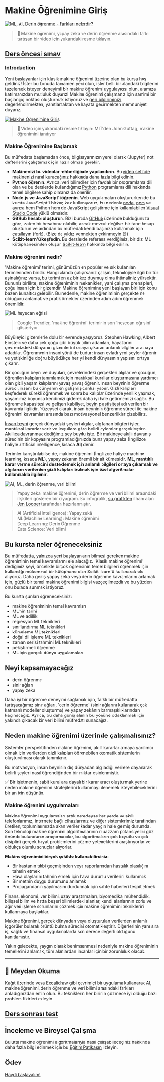 # Makine Öğrenimine Giriş

[![ML, AI, Derin öğrenme - Farkları nelerdir?](https://img.youtube.com/vi/lTd9RSxS9ZE/0.jpg)](https://youtu.be/lTd9RSxS9ZE "ML, AI, Derin öğrenme - Farkları nelerdir?")

> 🎥  Makine öğrenimi, yapay zeka ve derin öğrenme arasındaki farkı tartışan bir video için yukarıdaki resme tıklayın.

## [Ders öncesi sınav](https://gray-sand-07a10f403.1.azurestaticapps.net/quiz/1?loc=tr)

### Introduction

Yeni başlayanlar için klasik makine öğrenimi üzerine olan bu kursa hoş geldiniz! İster bu konuda tamamen yeni olun, ister belli bir alandaki bilgilerini tazelemek isteyen deneyimli bir makine öğrenimi uygulayıcısı olun, aramıza katılmanızdan mutluluk duyarız! Makine öğrenimi çalışmanız için samimi bir başlangıç ​​noktası oluşturmak istiyoruz ve [geri bildiriminizi](https://github.com/microsoft/ML-For-Beginners/discussions) değerlendirmekten, yanıtlamaktan ve hayata geçirmekten memnuniyet duyarız.

[![Makine Öğrenimine Giriş](https://img.youtube.com/vi/h0e2HAPTGF4/0.jpg)](https://youtu.be/h0e2HAPTGF4 "Makine Öğrenimine Giriş")

> 🎥 Video için yukarıdaki resme tıklayın: MIT'den John Guttag, makine öğrenimini tanıtıyor
### Makine Öğrenimine Başlamak

Bu müfredata başlamadan önce, bilgisayarınızın yerel olarak (Jupyter) not defterlerini çalıştırmak için hazır olması gerekir.

- **Makinenizi bu videolar rehberliğinde yapılandırın**. Bu [video setinde](https://www.youtube.com/playlist?list=PLlrxD0HtieHhS8VzuMCfQD4uJ9yne1mE6) makinenizi nasıl kuracağınız hakkında daha fazla bilgi edinin.
- **Python öğrenin**. Ayrıca, veri bilimciler için faydalı bir programlama dili olan ve bu derslerde kullandığımız [Python](https://docs.microsoft.com/learn/paths/python-language/?WT.mc_id=academic-77952-leestott) programlama dili hakkında temel bilgilere sahip olmanız da önerilir.
- **Node.js ve JavaScript'i öğrenin**. Web uygulamaları oluştururken de bu kursta JavaScript'i birkaç kez kullanıyoruz, bu nedenle [node](https://nodejs.org), [npm](https://www.npmjs.com/) ve ayrıca hem Python hem de JavaScript geliştirme için kullanılabilen [Visual Studio Code](https://code.visualstudio.com/) yüklü olmalıdır.
- **GitHub hesabı oluşturun**. Bizi burada [GitHub](https://github.com) üzerinde bulduğunuza göre, zaten bir hesabınız olabilir, ancak mevcut değilse, bir tane hesap oluşturun ve ardından bu müfredatı kendi başınıza kullanmak için çatallayın (fork). (Bize de yıldız vermekten çekinmeyin 😊)
- **Scikit-learn'ü keşfedin**. Bu derslerde referans verdiğimiz, bir dizi ML kütüphanesinden oluşan [Scikit-learn](https://scikit-learn.org/stable/user_guide.html) hakkında bilgi edinin.

### Makine öğrenimi nedir?

'Makine öğrenimi' terimi, günümüzün en popüler ve sık kullanılan terimlerinden biridir. Hangi alanda çalışırsanız çalışın, teknolojiyle ilgili bir tür aşinalığınız varsa, bu terimi en az bir kez duymuş olma ihtimaliniz yüksektir. Bununla birlikte, makine öğreniminin mekanikleri, yani çalışma prensipleri, çoğu insan için bir gizemdir. Makine öğrenimine yeni başlayan biri için konu bazen bunaltıcı gelebilir. Bu nedenle, makine öğreniminin gerçekte ne olduğunu anlamak ve pratik örnekler üzerinden adım adım öğrenmek önemlidir.

![ML heyecan eğrisi](../images/hype.png)

> Google Trendler, 'makine öğrenimi' teriminin son 'heyecan eğrisini' gösteriyor

Büyüleyici gizemlerle dolu bir evrende yaşıyoruz. Stephen Hawking, Albert Einstein ve daha pek çoğu gibi büyük bilim adamları, hayatlarını çevremizdeki dünyanın gizemlerini ortaya çıkaran anlamlı bilgiler aramaya adadılar. Öğrenmenin insani yönü de budur: insan evladı yeni şeyler öğrenir ve yetişkinliğe doğru büyüdükçe her yıl kendi dünyasının yapısını ortaya çıkarır.

Bir çocuğun beyni ve duyuları, çevrelerindeki gerçekleri algılar ve çocuğun, öğrenilen kalıpları tanımlamak için mantıksal kurallar oluşturmasına yardımcı olan gizli yaşam kalıplarını yavaş yavaş öğrenir. İnsan beyninin öğrenme süreci, insanı bu dünyanın en gelişmiş canlısı yapar. Gizli kalıpları keşfederek sürekli öğrenmek ve sonra bu kalıplar üzerinde yenilik yapmak, yaşamımız boyunca kendimizi giderek daha iyi hale getirmemizi sağlar. Bu öğrenme kapasitesi ve gelişen kabiliyet, [beyin plastisitesi](https://www.simplypsychology.org/brain-plasticity.html) adı verilen bir kavramla ilgilidir. Yüzeysel olarak, insan beyninin öğrenme süreci ile makine öğrenimi kavramları arasında bazı motivasyonel benzerlikler çizebiliriz.

[İnsan beyni](https://www.livescience.com/29365-human-brain.html) gerçek dünyadaki şeyleri algılar, algılanan bilgileri işler, mantıksal kararlar verir ve koşullara göre belirli eylemler gerçekleştirir. Akıllıca davranmak dediğimiz şey buydu işte. Bir makineye akıllı davranış sürecinin bir kopyasını programladığımızda buna yapay zeka (İngilizce haliyle artificial intelligence, kısaca **AI**) denir.

Terimler karıştırılabilse de, makine öğrenimi (İngilizce haliyle machine learning, kısaca **ML**), yapay zekanın önemli bir alt kümesidir. **ML, mantıklı karar verme sürecini desteklemek için anlamlı bilgileri ortaya çıkarmak ve algılanan verilerden gizli kalıpları bulmak için özel algoritmalar kullanmakla ilgilenir**.

![AI, ML, derin öğrenme, veri bilimi](../images/ai-ml-ds.png)

> Yapay zeka, makine öğrenimi, derin öğrenme ve veri bilimi arasındaki ilişkileri gösteren bir diyagram. Bu infografik, [şu grafikten](https://softwareengineering.stackexchange.com/questions/366996/distinction-between-ai-ml-neural-networks-) ilham alan [Jen Looper](https://twitter.com/jenlooper) tarafından hazırlanmıştır.

> AI (Artificial Intelligence): Yapay zekâ  
> ML(Machine Learning): Makine öğrenimi  
> Deep Learning: Derin Öğrenme  
> Data Science: Veri bilimi  

## Bu kursta neler öğreneceksiniz

Bu müfredatta, yalnızca yeni başlayanların bilmesi gereken makine öğreniminin temel kavramlarını ele alacağız. 'Klasik makine öğrenimi' dediğimiz şeyi, öncelikle birçok öğrencinin temel bilgileri öğrenmek için kullandığı mükemmel bir kütüphane olan Scikit-learn'ü kullanarak ele alıyoruz. Daha geniş yapay zeka veya derin öğrenme kavramlarını anlamak için, güçlü bir temel makine öğrenimi bilgisi vazgeçilmezdir ve bu yüzden onu burada sunmak istiyoruz.

Bu kursta şunları öğreneceksiniz:

- makine öğreniminin temel kavramları
- ML'nin tarihi
- ML ve adillik
- regresyon ML teknikleri
- sınıflandırma ML teknikleri
- kümeleme ML teknikleri
- doğal dil işleme ML teknikleri
- zaman serisi tahmini ML teknikleri
- pekiştirmeli öğrenme
- ML için gerçek-dünya uygulamaları

## Neyi kapsamayacağız

- derin öğrenme
- sinir ağları
- yapay zeka
  
Daha iyi bir öğrenme deneyimi sağlamak için, farklı bir müfredatta tartışacağımız sinir ağları, 'derin öğrenme' (sinir ağlarını kullanarak çok katmanlı modeller oluşturma) ve yapay zekânın karmaşıklıklarından kaçınacağız. Ayrıca, bu daha geniş alanın bu yönüne odaklanmak için yakında çıkacak bir veri bilimi müfredatı sunacağız.

## Neden makine öğrenimi üzerinde çalışmalısınız?

Sistemler perspektifinden makine öğrenimi, akıllı kararlar almaya yardımcı olmak için verilerden gizli kalıpları öğrenebilen otomatik sistemlerin oluşturulması olarak tanımlanır.

Bu motivasyon, insan beyninin dış dünyadan algıladığı verilere dayanarak belirli şeyleri nasıl öğrendiğinden bir miktar esinlenmiştir.

✅ Bir işletmenin, sabit kurallara dayalı bir karar aracı oluşturmak yerine neden makine öğrenimi stratejilerini kullanmayı denemek isteyebileceklerini bir an için düşünün.

### Makine öğrenimi uygulamaları

Makine öğrenimi uygulamaları artık neredeyse her yerde ve akıllı telefonlarımız, internete bağlı cihazlarımız ve diğer sistemlerimiz tarafından üretilen, toplumlarımızda akan veriler kadar yaygın hale gelmiş durumda. Son teknoloji makine öğrenimi algoritmalarının muazzam potansiyelini göz önünde bulunduran araştırmacılar, bu algoritmaların çok boyutlu ve çok disiplinli gerçek hayat problemlerini çözme yeteneklerini araştırıyorlar ve oldukça olumlu sonuçlar alıyorlar.

**Makine öğrenimini birçok şekilde kullanabilirsiniz**:

- Bir hastanın tıbbi geçmişinden veya raporlarından hastalık olasılığını tahmin etmek
- Hava olaylarını tahmin etmek için hava durumu verilerini kullanmak
- Bir metnin duygu durumunu anlamak
- Propagandanın yayılmasını durdurmak için sahte haberleri tespit etmek

Finans, ekonomi, yer bilimi, uzay araştırmaları, biyomedikal mühendislik, bilişsel bilim ve hatta beşeri bilimlerdeki alanlar, kendi alanlarının zorlu ve ağır veri işleme sorunlarını çözmek için makine öğrenimini tekniklerini kullanmaya başladılar.

Makine öğrenimi, gerçek dünyadan veya oluşturulan verilerden anlamlı içgörüler bularak örüntü bulma sürecini otomatikleştirir. Diğerlerinin yanı sıra iş, sağlık ve finansal uygulamalarda son derece değerli olduğunu kanıtlamıştır.

Yakın gelecekte, yaygın olarak benimsenmesi nedeniyle makine öğreniminin temellerini anlamak, tüm alanlardan insanlar için bir zorunluluk olacak.

---
## 🚀 Meydan Okuma

Kağıt üzerinde veya [Excalidraw](https://excalidraw.com/) gibi çevrimiçi bir uygulama kullanarak AI, makine öğrenimi, derin öğrenme ve veri bilimi arasındaki farkları anladığınızdan emin olun. Bu tekniklerin her birinin çözmede iyi olduğu bazı problem fikirleri ekleyin.

## [Ders sonrası test](https://gray-sand-07a10f403.1.azurestaticapps.net/quiz/2?loc=tr)

## İnceleme ve Bireysel Çalışma

Bulutta makine öğrenimi algoritmalarıyla nasıl çalışabileceğiniz hakkında daha fazla bilgi edinmek için bu [Eğitim Patikasını](https://docs.microsoft.com/learn/paths/create-no-code-predictive-models-azure-machine-learning/?WT.mc_id=academic-77952-leestott) izleyin.

## Ödev

[Haydi başlayalım!](assignment.tr.md)